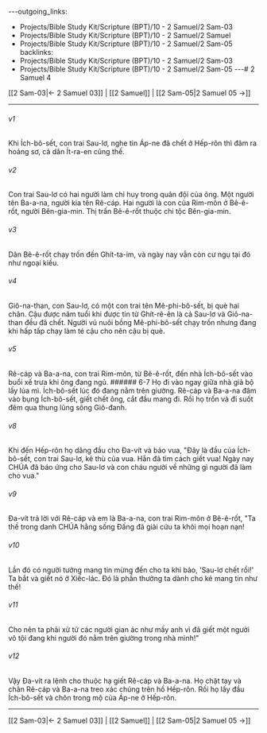 ---outgoing_links:
  - Projects/Bible Study Kit/Scripture (BPT)/10 - 2 Samuel/2 Sam-03
  - Projects/Bible Study Kit/Scripture (BPT)/10 - 2 Samuel/2 Samuel
  - Projects/Bible Study Kit/Scripture (BPT)/10 - 2 Samuel/2 Sam-05
backlinks:
  - Projects/Bible Study Kit/Scripture (BPT)/10 - 2 Samuel/2 Sam-03
  - Projects/Bible Study Kit/Scripture (BPT)/10 - 2 Samuel/2 Sam-05
---# 2 Samuel 4

[[2 Sam-03|← 2 Samuel 03]] | [[2 Samuel]] | [[2 Sam-05|2 Samuel 05 →]]
***



###### v1 
Khi Ích-bô-sết, con trai Sau-lơ, nghe tin Áp-ne đã chết ở Hếp-rôn thì đâm ra hoảng sơ, cả dân Ít-ra-en cũng thế. 

###### v2 
Con trai Sau-lơ có hai người làm chỉ huy trong quân đội của ông. Một người tên Ba-a-na, người kia tên Rê-cáp. Hai người là con của Rim-môn ở Bê-ê-rốt, người Bên-gia-min. Thị trấn Bê-ê-rốt thuộc chi tộc Bên-gia-min. 

###### v3 
Dân Bê-ê-rốt chạy trốn đến Ghít-ta-im, và ngày nay vẫn còn cư ngụ tại đó như ngoại kiều. 

###### v4 
Giô-na-than, con Sau-lơ, có một con trai tên Mê-phi-bô-sết, bị què hai chân. Cậu được năm tuổi khi được tin từ Ghít-rê-ên là cả Sau-lơ và Giô-na-than đều đã chết. Người vú nuôi bồng Mê-phi-bô-sết chạy trốn nhưng đang khi hấp tấp chạy làm té cậu cho nên cậu bị què. 

###### v5 
Rê-cáp và Ba-a-na, con trai Rim-môn, từ Bê-ê-rốt, đến nhà Ích-bô-sết vào buổi xế trưa khi ông đang ngủ. ###### 6-7 Họ đi vào ngay giữa nhà giả bộ lấy lúa mì. Ích-bô-sết lúc đó đang nằm trên giường. Rê-cáp và Ba-a-na đâm vào bụng Ích-bô-sết, giết chết ông, cắt đầu mang đi. Rồi họ trốn và đi suốt đêm qua thung lũng sông Giô-đanh. 

###### v8 
Khi đến Hếp-rôn họ dâng đầu cho Đa-vít và bảo vua, "Đây là đầu của Ích-bô-sết, con trai Sau-lơ, kẻ thù của vua. Hắn đã tìm cách giết vua! Ngày nay CHÚA đã báo ứng cho Sau-lơ và con cháu người về những gì người đã làm cho vua." 

###### v9 
Đa-vít trả lời với Rê-cáp và em là Ba-a-na, con trai Rim-môn ở Bê-ê-rốt, "Ta thề trong danh CHÚA hằng sống Đấng đã giải cứu ta khỏi mọi hoạn nạn! 

###### v10 
Lần đó có người tưởng mang tin mừng đến cho ta khi bảo, 'Sau-lơ chết rồi!' Ta bắt và giết nó ở Xiếc-lác. Đó là phần thưởng ta dành cho kẻ mang tin như thế! 

###### v11 
Cho nên ta phải xử tử các người gian ác như mấy anh vì đã giết một người vô tội đang khi người đó nằm trên giường trong nhà mình!" 

###### v12 
Vậy Đa-vít ra lệnh cho thuộc hạ giết Rê-cáp và Ba-a-na. Họ chặt tay và chân Rê-cáp và Ba-a-na treo xác chúng trên hồ Hếp-rôn. Rồi họ lấy đầu Ích-bô-sết và chôn trong mộ của Áp-ne ở Hếp-rôn.

***
[[2 Sam-03|← 2 Samuel 03]] | [[2 Samuel]] | [[2 Sam-05|2 Samuel 05 →]]
